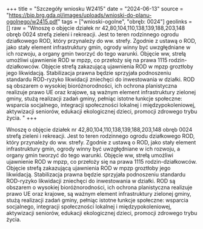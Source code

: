 +++
title = "Szczegóły wniosku W2415"
date = "2024-06-13"
source = "https://bip.brg.gda.pl/images/uploads/wnioski-do-planu-ogolnego/w2415.pdf"
tags = ["wnioski-ogolne", "obręb: 0024"]
geolinks = []
raw = "Wnoszę o objęcie działek nr 42,80,104,110,138,139,188,203,148 obręb 0024 strefą zieleni i rekreacji. Jest to teren rodzinnego ogrodu działkowego ROD, który przynależy do ww. strefy. Zgodnie z ustawą o ROD, jako stały element infrastruktury gmin, ogrody winny być uwzgłędniane w ich rozwoju, a organy gmin tworzyć do tego warunki. Objęcie ww, strełą umożliwi ujawnienie ROD w mpzp, co przełoży się na prawa 1115 rodzin-działkowców. Objęcie strefą zakazującą ujawnienia ROD w mpzp groztłoby jego likwidacją. Stabilizacja prawna będzie sprzyjała podnoszeniu standardu ROD-ryzyko likwidacji zniechęci do inwestowania w działki. ROD są obszarem o wysokiej bioróżnorodności, ich ochrona planistyczna realizuje prawo UE oraz krajowe, są ważnym element infrastruktury zielonej gminy, stużą realizacji zadań gminy, pełniąc istotne łunkcje społeczne: wsparcia socjalnego, integracji społeczności lokalnej i międzypokoleniowej, aktywizacji seniorów, edukacji ekologicznej dzieci, promocji zdrowego trybu życia. "
+++

Wnoszę o objęcie działek nr 42,80,104,110,138,139,188,203,148 obręb 0024 strefą zieleni i
rekreacji. Jest to teren rodzinnego ogrodu działkowego ROD, który przynależy do ww. strefy. Zgodnie z
ustawą o ROD, jako stały element infrastruktury gmin, ogrody winny być uwzgłędniane w ich rozwoju, a
organy gmin tworzyć do tego warunki. Objęcie ww, strełą umożliwi ujawnienie ROD w mpzp, co
przełoży się na prawa 1115 rodzin-działkowców. Objęcie strefą zakazującą ujawnienia ROD w mpzp
groztłoby jego likwidacją. Stabilizacja prawna będzie sprzyjała podnoszeniu standardu ROD-ryzyko
likwidacji zniechęci do inwestowania w działki. ROD są obszarem o wysokiej bioróżnorodności, ich
ochrona planistyczna realizuje prawo UE oraz krajowe, są ważnym element infrastruktury zielonej
gminy, stużą realizacji zadań gminy, pełniąc istotne łunkcje społeczne: wsparcia socjalnego, integracji
społeczności lokalnej i międzypokoleniowej, aktywizacji seniorów, edukacji ekologicznej dzieci, promocji
zdrowego trybu życia.



